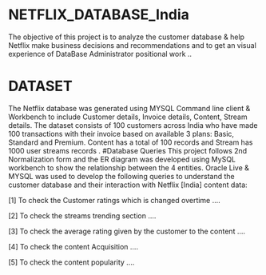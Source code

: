 # NETFLIX_DATABASE_India
The objective of this project is to analyze the customer database & help Netflix make business decisions and recommendations and to get an visual experience of DataBase Administrator positional work ..
# DATASET
The Netflix database was generated using MYSQL Command line client & Workbench to include Customer details, Invoice details, Content, Stream details. The dataset consists of 100 customers across India who have made 100 transactions with their invoice based on available 3 plans: Basic, Standard and Premium. Content has a total of 100 records and Stream has 1000 user streams records .
#Database Queries
This project follows 2nd Normalization form and the ER diagram was developed using MySQL workbench to show the relationship between the 4 entities. Oracle Live & MYSQL   was used to develop the following queries to understand the customer database and their interaction with Netflix [India] content data:


[1] To check the Customer ratings which is changed overtime ....


[2] To check the streams trending section ....


[3] To check the average rating given by the customer to the content ....


[4] To check the content Acquisition ....


[5] To check the content popularity ....
